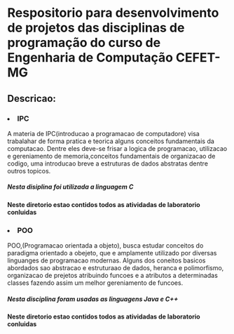 <h1>Respositorio para desenvolvimento de projetos das disciplinas de programação do curso de Engenharia de Computação CEFET-MG</h1>
<h2>Descricao:</h2>
<h3><li> IPC</h3>
 <p>A materia de IPC(introducao a programacao de computadore) visa trabalahar de forma pratica e teorica alguns conceitos fundamentais da computacao. Dentre eles deve-se frisar a logica de programacao, utilizacao e gereniamento de memoria,conceitos fundamentais de organizacao de codigo, uma introducao breve a estruturas de dados abstratas dentre outros topicos.</p>
 <h5>Nesta disiplina foi utilizada a linguagem C</h5>
  <h4>Neste diretorio estao contidos todos as atividadas de laboratorio conluidas</h4>
<h3><li> POO</h3>
<p>POO,(Programacao orientada a objeto), busca estudar conceitos do paradigma orientado a obejeto, que e amplamente utilizado por diversas linguanges de programacao modernas. Alguns dos coneitos basicos abordados sao abstracao e estruturaao de dados, heranca e polimorfismo, organizacao de prejetos atribuindo funcoes e a atributos a determinadas classes fazendo assim um melhor gereniamento de funcoes.</p>
<h5>Nesta disciplina foram usadas as linguagens Java e C++</h5>
  <h4>Neste diretorio estao contidos todos as atividadas de laboratorio conluidas</h4>
